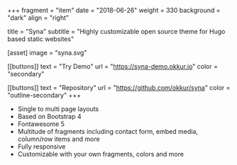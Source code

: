 +++
fragment = "item"
date = "2018-06-26"
weight = 330
background = "dark"
align = "right"

title = "Syna"
subtitle = "Highly customizable open source theme for Hugo based static websites"

[asset]
  image = "syna.svg"

[[buttons]]
  text = "Try Demo"
  url = "https://syna-demo.okkur.io"
  color = "secondary"

[[buttons]]
  text = "Repository"
  url = "https://github.com/okkur/syna"
  color = "outline-secondary"
+++

* Single to multi page layouts
* Based on Bootstrap 4
* Fontawesome 5
* Multitude of fragments including contact form, embed media, column/row items and more
* Fully responsive
* Customizable with your own fragments, colors and more

